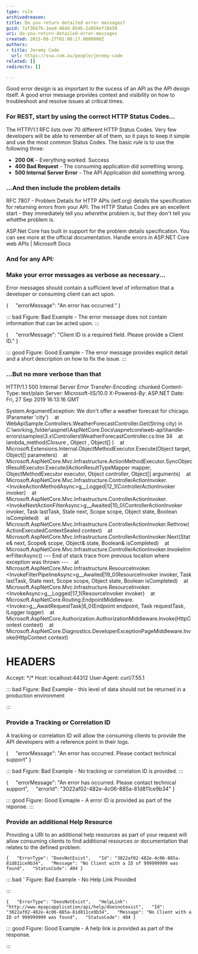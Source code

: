 ```yaml
---
type: rule
archivedreason: 
title: Do you return detailed error messages?
guid: 7af36676-1eed-48dd-854b-2a956ef10e50
uri: do-you-return-detailed-error-messages
created: 2015-08-27T01:00:17.0000000Z
authors:
- title: Jeremy Cade
  url: https://ssw.com.au/people/jeremy-cade
related: []
redirects: []

---
```


Good error design is as important to the sucess of an API as the API design itself. A good error message provides context and visibility on how to troubleshoot and resolve issues at critical times.

<!--endintro-->

### For REST, start by using the correct HTTP Status Codes...


The HTTP/1.1 RFC lists over 70 different HTTP Status Codes. Very few developers will be able to remember all of them, so it pays to keep it simple and use the most common Status Codes. The basic rule is to use the following three:

* **200 OK** - Everything worked. Success
* **400 Bad Request** - The consuming application did something wrong.
* **500 Internal Server Error** - The API Application did something wrong.


### ...And then include the problem details


RFC 7807 - Problem Details for HTTP APIs (ietf.org) details the specification for returning errors from your API. The HTTP Status Codes are an excellent start - they immediately tell you *where*the problem is, but they don't tell you *what*the problem is.

ASP.Net Core has built in support for the problem details specification. You can see more at the official documentation. Handle errors in ASP.NET Core web APIs | Microsoft Docs

### And for any API:

### Make your error messages as verbose as necessary...

Error messages should contain a sufficient level of information that a developer or consuming client can act upon.

{
    "errorMessage": "An error has occurred."
}


::: bad
Figure: Bad Example - The error message does not contain information that can be acted upon.
:::


{
    "errorMessage": "Client ID is a required field. Please provide a Client ID."
}


::: good
Figure: Good Example - The error message provides explicit detail and a short description on how to fix the issue.
:::


### ...But no more verbose than that


HTTP/1.1 500 Internal Server Error
Transfer-Encoding: chunked
Content-Type: text/plain
Server: Microsoft-IIS/10.0
X-Powered-By: ASP.NET
Date: Fri, 27 Sep 2019 16:13:16 GMT

System.ArgumentException: We don't offer a weather forecast for chicago. (Parameter 'city')
   at WebApiSample.Controllers.WeatherForecastController.Get(String city) in C:\working\_folder\aspnet\AspNetCore.Docs\aspnetcore\web-api\handle-errors\samples\3.x\Controllers\WeatherForecastController.cs:line 34
   at lambda\_method(Closure , Object , Object[] )
   at Microsoft.Extensions.Internal.ObjectMethodExecutor.Execute(Object target, Object[] parameters)
   at Microsoft.AspNetCore.Mvc.Infrastructure.ActionMethodExecutor.SyncObjectResultExecutor.Execute(IActionResultTypeMapper mapper, ObjectMethodExecutor executor, Object controller, Object[] arguments)
   at Microsoft.AspNetCore.Mvc.Infrastructure.ControllerActionInvoker.&lt;InvokeActionMethodAsync&gt;g\_\_Logged|12\_1(ControllerActionInvoker invoker)
   at Microsoft.AspNetCore.Mvc.Infrastructure.ControllerActionInvoker.&lt;InvokeNextActionFilterAsync&gt;g\_\_Awaited|10\_0(ControllerActionInvoker invoker, Task lastTask, State next, Scope scope, Object state, Boolean isCompleted)
   at Microsoft.AspNetCore.Mvc.Infrastructure.ControllerActionInvoker.Rethrow(ActionExecutedContextSealed context)
   at Microsoft.AspNetCore.Mvc.Infrastructure.ControllerActionInvoker.Next(State& next, Scope& scope, Object& state, Boolean& isCompleted)
   at Microsoft.AspNetCore.Mvc.Infrastructure.ControllerActionInvoker.InvokeInnerFilterAsync()
--- End of stack trace from previous location where exception was thrown ---
   at Microsoft.AspNetCore.Mvc.Infrastructure.ResourceInvoker.&lt;InvokeFilterPipelineAsync&gt;g\_\_Awaited|19\_0(ResourceInvoker invoker, Task lastTask, State next, Scope scope, Object state, Boolean isCompleted)
   at Microsoft.AspNetCore.Mvc.Infrastructure.ResourceInvoker.&lt;InvokeAsync&gt;g\_\_Logged|17\_1(ResourceInvoker invoker)
   at Microsoft.AspNetCore.Routing.EndpointMiddleware.&lt;Invoke&gt;g\_\_AwaitRequestTask|6\_0(Endpoint endpoint, Task requestTask, ILogger logger)
   at Microsoft.AspNetCore.Authorization.AuthorizationMiddleware.Invoke(HttpContext context)
   at Microsoft.AspNetCore.Diagnostics.DeveloperExceptionPageMiddleware.Invoke(HttpContext context)

HEADERS
=======
Accept: \*/\*
Host: localhost:44312
User-Agent: curl/7.55.1


::: bad
Figure: Bad Example - this level of data should not be returned in a production environment

:::


### Provide a Tracking or Correlation ID

A tracking or correlation ID will allow the consuming clients to provide the API developers with a reference point in their logs.

{
    "errorMessage": "An error has occurred. Please contact technical support"
}


::: bad
Figure: Bad Example - No tracking or correlation ID is provided.
:::


{
    "errorMessage": "An error has occurred. Please contact technical support",
    "errorId": "3022af02-482e-4c06-885a-81d811ce9b34"
}


::: good
Figure: Good Exmaple - A error ID is provided as part of the reponse.
:::


### Provide an additional Help Resource

Providing a URI to an additional help resources as part of your request will allow consuming clients to find additional resources or documentation that relates to the defined problem.

`{
    "ErrorType": "DoesNotExist",
    "Id": "3022af02-482e-4c06-885a-81d811ce9b34",
    "Message": "No Client with a ID of 999999999 was found",
    "StatusCode": 404
}`


::: bad
``Figure: Bad Example - No Help Link Provided

:::


`{
    "ErrorType": "DoesNotExist",
    "HelpLink": "http://www.myapiapplication/api/help/doesnotexist",
    "Id": "3022af02-482e-4c06-885a-81d811ce9b34",
    "Message": "No Client with a ID of 999999999 was found",
    "StatusCode": 404
}`


::: good
Figure: Good Example - A help link is provided as part of the response.

:::
